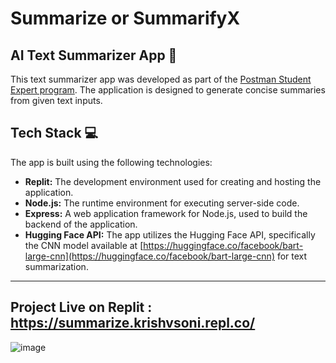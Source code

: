 # Summarize or SummarifyX
## AI Text Summarizer App 👾

This text summarizer app was developed as part of the [Postman Student Expert program](https://www.postman.com/student-program/student-expert/?utm_campaign=CGC&utm_medium=referral&utm_source=internal&utm_term=pbl-skilljar&utm_content=pbl_summariser_app). The application is designed to generate concise summaries from given text inputs.

## Tech Stack 💻

The app is built using the following technologies:

- **Replit:** The development environment used for creating and hosting the application.
- **Node.js:** The runtime environment for executing server-side code.
- **Express:** A web application framework for Node.js, used to build the backend of the application.
- **Hugging Face API:** The app utilizes the Hugging Face API, specifically the CNN model available at [https://huggingface.co/facebook/bart-large-cnn](https://huggingface.co/facebook/bart-large-cnn) for text summarization.

<hr>

## Project Live on Replit : https://summarize.krishvsoni.repl.co/

![image](https://github.com/krishvsoni/Summarize/assets/67964054/0fa845b5-9be0-4d33-80c9-7f570fa2a414)
